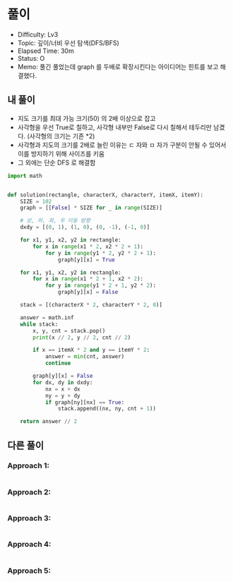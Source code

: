# 풀이
- Difficulty:  Lv3
- Topic:  깊이/너비 우선 탐색(DFS/BFS)
- Elapsed Time:  30m
- Status:  O
- Memo:  풀긴 풀었는데 graph 를 두배로 확장시킨다는 아이디어는 힌트를 보고 해결했다.

## 내 풀이
- 지도 크기를 최대 가능 크기(50) 의 2배 이상으로 잡고
- 사각형을 우선 True로 칠하고, 사각형 내부만 False로 다시 칠해서 테두리만 남겼다. (사각형의 크기는 기존 *2)
- 사각형과 지도의 크기를 2배로 늘린 이유는 ㄷ 자와 ㅁ 자가 구분이 안될 수 있어서 이를 방지하기 위해 사이즈를 키움
- 그 외에는 단순 DFS 로 해결함
```py
import math


def solution(rectangle, characterX, characterY, itemX, itemY):
    SIZE = 102
    graph = [[False] * SIZE for _ in range(SIZE)]

    # 상, 하, 좌, 우 이동 방향
    dxdy = [(0, 1), (1, 0), (0, -1), (-1, 0)]

    for x1, y1, x2, y2 in rectangle:
        for x in range(x1 * 2, x2 * 2 + 1):
            for y in range(y1 * 2, y2 * 2 + 1):
                graph[y][x] = True

    for x1, y1, x2, y2 in rectangle:
        for x in range(x1 * 2 + 1, x2 * 2):
            for y in range(y1 * 2 + 1, y2 * 2):
                graph[y][x] = False

    stack = [(characterX * 2, characterY * 2, 0)]

    answer = math.inf
    while stack:
        x, y, cnt = stack.pop()
        print(x // 2, y // 2, cnt // 2)

        if x == itemX * 2 and y == itemY * 2:
            answer = min(cnt, answer)
            continue

        graph[y][x] = False
        for dx, dy in dxdy:
            nx = x + dx
            ny = y + dy
            if graph[ny][nx] == True:
                stack.append((nx, ny, cnt + 1))

    return answer // 2
```

## 다른 풀이
### Approach 1:
```py
```

### Approach 2:
```py
```

### Approach 3:
```py
```

### Approach 4:
```py
```

### Approach 5:
```py
```
